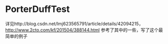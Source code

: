 # PorterDuffTest
详见http://blog.csdn.net/lmj623565791/article/details/42094215，http://www.2cto.com/kf/201504/388144.html
参考了其中的一些，写了这个最简单的例子
